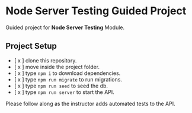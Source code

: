 # Node Server Testing Guided Project

Guided project for **Node Server Testing** Module.

## Project Setup

- [ x ] clone this repository.
- [ x ] move inside the project folder.
- [ x ] type `npm i` to download dependencies.
- [ x ] type `npm run migrate` to run migrations.
- [ x ] type `npm run seed` to seed the db.
- [ x ] type `npm run server` to start the API.

Please follow along as the instructor adds automated tests to the API.
